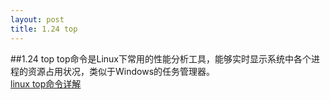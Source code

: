 ```yaml
---
layout: post
title: 1.24 top
---
```

##1.24 top
top命令是Linux下常用的性能分析工具，能够实时显示系统中各个进程的资源占用状况，类似于Windows的任务管理器。<br>
<a href="http://blog.csdn.net/sanshiqiduer/article/details/1933625">linux top命令详解</a> &nbsp;
